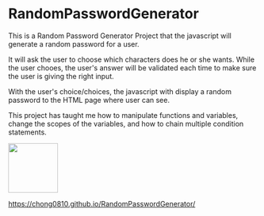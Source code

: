 # RandomPasswordGenerator
This is a Random Password Generator Project that the javascript will generate a random password for a user.

It will ask the user to choose which characters does he or she wants. While the user chooes, the user's answer will be validated each time to make sure the user is giving the right input.

With the user's choice/choices, the javascript with display a random password to the HTML page where user can see.

This project has taught me how to manipulate functions and variables, change the scopes of the variables, and how to chain multiple condition statements.

<img src="assets/images/rpgImages.JPG" width="100" >


https://chong0810.github.io/RandomPasswordGenerator/